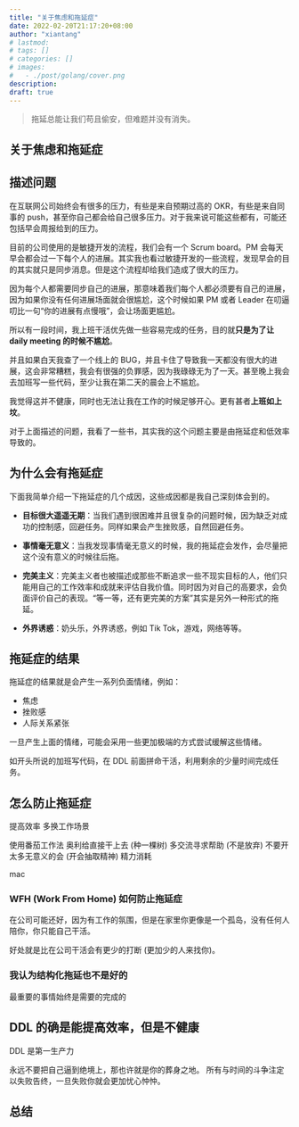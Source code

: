 ```yaml
---
title: "关于焦虑和拖延症"
date: 2022-02-20T21:17:20+08:00
author: "xiantang"
# lastmod: 
# tags: []
# categories: []
# images:
#   - ./post/golang/cover.png
description:
draft: true
---
```



<!-- 
* 总是会先写一句话，同步背景和上下文
* 评论式写作引用一些大牛说的话
* 多一些有趣的跳转链接
* 在文章末尾推荐一些有趣的链接
* 先写提纲，再写内容 -->

> 拖延总能让我们苟且偷安，但难题并没有消失。

## 关于焦虑和拖延症

<!-- 内卷化 -->

## 描述问题

在互联网公司始终会有很多的压力，有些是来自预期过高的 OKR，有些是来自同事的 push，甚至你自己都会给自己很多压力。对于我来说可能这些都有，可能还包括早会周报给到的压力。

目前的公司使用的是敏捷开发的流程，我们会有一个 Scrum board。PM 会每天早会都会过一下每个人的进展。其实我也看过敏捷开发的一些流程，发现早会的目的其实就只是同步消息。但是这个流程却给我们造成了很大的压力。

因为每个人都需要同步自己的进展，那意味着我们每个人都必须要有自己的进展，因为如果你没有任何进展场面就会很尴尬，这个时候如果 PM 或者 Leader 在叨逼叨比一句“你的进展有点慢哦”，会让场面更尴尬。

所以有一段时间，我上班干活优先做一些容易完成的任务，目的就**只是为了让 daily meeting 的时候不尴尬**。

并且如果白天我查了一个线上的 BUG，并且卡住了导致我一天都没有很大的进展，这会非常糟糕，我会有很强的负罪感，因为我碌碌无为了一天。甚至晚上我会去加班写一些代码，至少让我在第二天的晨会上不尴尬。

我觉得这并不健康，同时也无法让我在工作的时候足够开心。更有甚者**上班如上坟**。

<!-- 总是卡在一个问题很久
总是感觉碌碌无为
第二天早会特别尴尬 catch up，失去意义，因为是为了防止尴尬而且干活。
完美主义，碍手碍脚

完美主义，碍手碍脚。“等一等，还有更完美的方案”其实是另一种形式的拖延。番茄工作法没有给“拖延”任何的机会。你只能前进，开始一个番茄钟，不必惦念怎样才能做到“非常完美”。 -->

对于上面描述的问题，我看了一些书，其实我的这个问题主要是由拖延症和低效率导致的。

## 为什么会有拖延症

下面我简单介绍一下拖延症的几个成因，这些成因都是我自己深刻体会到的。

* **目标很大遥遥无期**：当我们遇到很困难并且很复杂的问题时候，因为缺乏对成功的控制感，回避任务。同样如果会产生挫败感，自然回避任务。

* **事情毫无意义**：当我发现事情毫无意义的时候，我的拖延症会发作，会尽量把这个没有意义的时候往后拖。

* **完美主义**：完美主义者也被描述成那些不断追求一些不现实目标的人，他们只能用自己的工作效率和成就来评估自我价值。同时因为对自己的高要求，会负面评价自己的表现。“等一等，还有更完美的方案”其实是另外一种形式的拖延。

* **外界诱惑**：奶头乐，外界诱惑，例如 Tik Tok，游戏，网络等等。

## 拖延症的结果

拖延症的结果就是会产生一系列负面情绪，例如：

* 焦虑
* 挫败感
* 人际关系紧张

一旦产生上面的情绪，可能会采用一些更加极端的方式尝试缓解这些情绪。

如开头所说的加班写代码，在 DDL 前面拼命干活，利用剩余的少量时间完成任务。

## 怎么防止拖延症

提高效率
多换工作场景

使用番茄工作法
奥利给直接干上去 (种一棵树)
多交流寻求帮助 (不是放弃)
不要开太多无意义的会 (开会抽取精神) 精力消耗

mac

### WFH (Work From Home) 如何防止拖延症

在公司可能还好，因为有工作的氛围，但是在家里你更像是一个孤岛，没有任何人陪你，你只能自己干活。

好处就是比在公司干活会有更少的打断 (更加少的人来找你)。

### 我认为结构化拖延也不是好的

最重要的事情始终是需要的完成的

## DDL 的确是能提高效率，但是不健康

DDL 是第一生产力

永远不要把自己逼到绝境上，那也许就是你的葬身之地。
所有与时间的斗争注定以失败告终，一旦失败你就会更加忧心忡忡。

## 总结
